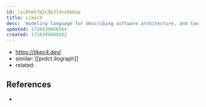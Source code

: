 ```yaml
---
id: lzc6hm57p2c9p3ldnxbbbap
title: Likec4
desc: 'modeling language for describing software architecture, and tools to generate diagrams from the model. Inspired by C4 Model and Structurizr DSL, but with some flexibility.'
updated: 1716530866564
created: 1716399409262
---
```


- https://likec4.dev/
- similar: [[prdct.ilograph]]
- related: 

## References

- 